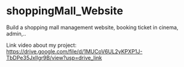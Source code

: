 # shoppingMall_Website
Build a shopping mall management website, booking ticket in cinema, admin,..

Link video about my project: https://drive.google.com/file/d/1MUCoV6UL2yKPXP1J-TbDPe35JxIlgr9B/view?usp=drive_link
